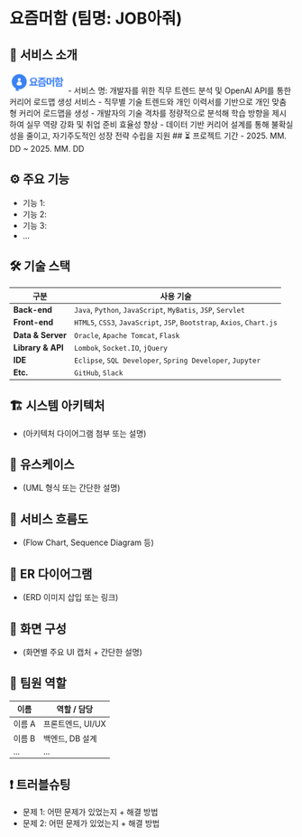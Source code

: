 # 요즘머함 (팀명: JOB아줘)

## 📄 서비스 소개
<img src="./frontend/public/logo.png" alt="로고" width="100"/>
- 서비스 명: 개발자를 위한 직무 트렌드 분석 및 OpenAI API를 통한 커리어 로드맵 생성 서비스
  - 직무별 기술 트렌드와 개인 이력서를 기반으로 개인 맞춤형 커리어 로드맵을 생성
  - 개발자의 기술 격차를 정량적으로 분석해 학습 방향을 제시하여 실무 역량 강화 및 취업 준비 효율성 향상
  - 데이터 기반 커리어 설계를 통해 불확실성을 줄이고, 자기주도적인 성장 전략 수립을 지원
## ⏳ 프로젝트 기간
- 2025. MM. DD ~ 2025. MM. DD

## ⚙ 주요 기능
- 기능 1: 
- 기능 2: 
- 기능 3: 
- ...

## 🛠 기술 스택

| 구분          | 사용 기술                                                                 |
|---------------|----------------------------------------------------------------------------|
| **Back-end**  | `Java`, `Python`, `JavaScript`, `MyBatis`, `JSP`, `Servlet`               |
| **Front-end** | `HTML5`, `CSS3`, `JavaScript`, `JSP`, `Bootstrap`, `Axios`, `Chart.js`     |
| **Data & Server** | `Oracle`, `Apache Tomcat`, `Flask`                                     |
| **Library & API** | `Lombok`, `Socket.IO`, `jQuery`                                        |
| **IDE**       | `Eclipse`, `SQL Developer`, `Spring Developer`, `Jupyter`                 |
| **Etc.**      | `GitHub`, `Slack`                                                          |

## 🏗 시스템 아키텍처
- (아키텍처 다이어그램 첨부 또는 설명)

## 📌 유스케이스
- (UML 형식 또는 간단한 설명)

## 🔁 서비스 흐름도
- (Flow Chart, Sequence Diagram 등)

## 🧩 ER 다이어그램
- (ERD 이미지 삽입 또는 링크)

## 🎨 화면 구성
- (화면별 주요 UI 캡처 + 간단한 설명)

## 👥 팀원 역할
| 이름   | 역할 / 담당 |
|--------|-------------|
| 이름 A | 프론트엔드, UI/UX |
| 이름 B | 백엔드, DB 설계   |
| ...    | ...         |

## ❗ 트러블슈팅
- 문제 1: 어떤 문제가 있었는지 + 해결 방법
- 문제 2: 어떤 문제가 있었는지 + 해결 방법
